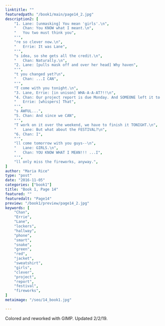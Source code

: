 ```yaml
---
linktitle: ""
featuredpath: "/book1/main/page14_2.jpg"
description2: [
    "1. Lane: [unmasking] You mean 'girls'.\n",
    "   Chan: You KNOW what I meant.\n",
    "   You two must think you",
    "'",
    "re so clever now.\n",
    "   Errie: It was Lane",
    "'",
    "s idea, so she gets all the credit.\n",
    "   Chan: Naturally.\n",
    "2. Lane: [pulls mask off and over her head] Why haven",
    "'",
    "t you changed yet?\n",
    "   Chan: ...I CAN",
    "'",
    "T come with you tonight.\n",
    "3. Lane, Errie: [in unison] WHA-A-A-AT?!!\n",
    "4. Chan: Our project report is due Monday. And SOMEONE left it to last minute.\n",
    "   Errie: [whispers] That",
    "'",
    "s AWFUL...",
    "5. Chan: And since we CAN",
    "'",
    "T work on it over the weekend, we have to finish it TONIGHT.\n",
    "   Lane: But what about the FESTIVAL?\n",
    "6. Chan: I",
    "'",
    "ll come tomorrow with you guys--\n",
    "   Lane: GIRLS.\n",
    "   Chan: YOU KNOW WHAT I MEAN!!! ...I",
    "'",
    "ll only miss the fireworks, anyway.",
]
author: "Maria Rice"
type: "post"
date: "2016-11-05"
categories: ["book1"]
title: "Book 1, Page 14"
featured: ""
featuredalt: "Page14"
preview: "/book1/preview/page14_2.jpg"
keywords: [
    "Chan",
    "Errie", 
    "Lane",
    "lockers",
    "hallway",
    "phone",
    "smart",
    "snake",
    "green",
    "red",
    "jacket",
    "sweatshirt",
    "girls",
    "clever",
    "project",
    "report",
    "festival",
    "fireworks",
]
metaimage: "/seo/14_book1.jpg"

---
```


Colored and reworked with GIMP. Updated 2/2/19. 

